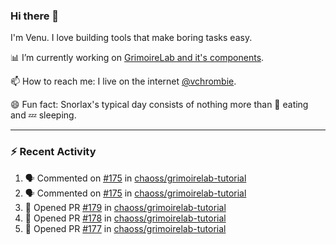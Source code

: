### Hi there 👋

I'm Venu. I love building tools that make boring tasks easy.

📊 I’m currently working on [GrimoireLab and it's components](https://chaoss.github.io/grimoirelab).

📫 How to reach me: I live on the internet [@vchrombie](https://www.google.co.in/search?q=vchrombie).

😄 Fun fact: Snorlax's typical day consists of nothing more than :doughnut: eating and :zzz: sleeping.

---

### :zap: Recent Activity

<!--START_SECTION:activity-->
1. 🗣 Commented on [#175](https://github.com/chaoss/grimoirelab-tutorial/issues/175) in [chaoss/grimoirelab-tutorial](https://github.com/chaoss/grimoirelab-tutorial)
2. 🗣 Commented on [#175](https://github.com/chaoss/grimoirelab-tutorial/issues/175) in [chaoss/grimoirelab-tutorial](https://github.com/chaoss/grimoirelab-tutorial)
3. 💪 Opened PR [#179](https://github.com/chaoss/grimoirelab-tutorial/pull/179) in [chaoss/grimoirelab-tutorial](https://github.com/chaoss/grimoirelab-tutorial)
4. 💪 Opened PR [#178](https://github.com/chaoss/grimoirelab-tutorial/pull/178) in [chaoss/grimoirelab-tutorial](https://github.com/chaoss/grimoirelab-tutorial)
5. 💪 Opened PR [#177](https://github.com/chaoss/grimoirelab-tutorial/pull/177) in [chaoss/grimoirelab-tutorial](https://github.com/chaoss/grimoirelab-tutorial)
<!--END_SECTION:activity-->

<!--
**vchrombie/vchrombie** is a ✨ _special_ ✨ repository because its `README.md` (this file) appears on your GitHub profile.

Here are some ideas to get you started:

- 🔭 I’m currently working on ...
- 🌱 I’m currently learning ...
- 👯 I’m looking to collaborate on ...
- 🤔 I’m looking for help with ...
- 💬 Ask me about ...
- 📫 How to reach me: ...
- 😄 Pronouns: ...
- ⚡ Fun fact: ...
-->
